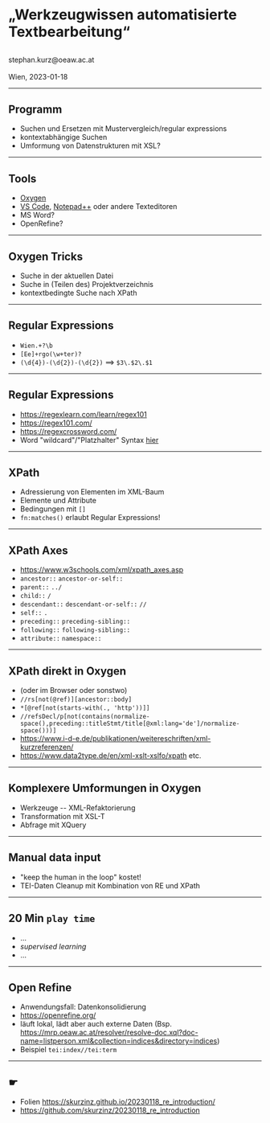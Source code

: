 # „Werkzeugwissen automatisierte Textbearbeitung“

## 

<div id="top-right">
</div>

<div id="bottom-left">
stephan.kurz@oeaw.ac.at
</div>

<div id="bottom-right">
<https://skurzinz.github.io/20230118_re_introduction/><br/>
Wien, 2023-01-18
</div>

---

## Programm 

* Suchen und Ersetzen mit Mustervergleich/regular expressions
* kontextabhängige Suchen
* Umformung von Datenstrukturen mit XSL? 

---

## Tools 

* [Oxygen](https://oxygenxml.com)
* [VS Code](https://code.visualstudio.com/), [Notepad++](https://notepad-plus-plus.org/) oder andere Texteditoren
* MS Word? 
* OpenRefine? 

---

## Oxygen Tricks

* Suche in der aktuellen Datei
* Suche in (Teilen des) Projektverzeichnis
* kontextbedingte Suche nach XPath

---

## Regular Expressions

* `Wien.+?\b` 
* `[Ee]+rgo(\w+ter)?`
* `(\d{4})-(\d{2})-(\d{2})` ==> `$3\.$2\.$1`

---

## Regular Expressions

* <https://regexlearn.com/learn/regex101>
* <https://regex101.com/>
* <https://regexcrossword.com/>
* Word "wildcard"/"Platzhalter" Syntax [hier](https://support.microsoft.com/en-us/office/examples-of-wildcard-characters-939e153f-bd30-47e4-a763-61897c87b3f4)

---

## XPath 

* Adressierung von Elementen im XML-Baum
* Elemente und Attribute
* Bedingungen mit `[]`
* `fn:matches()` erlaubt Regular Expressions!


---

## XPath Axes

* <https://www.w3schools.com/xml/xpath_axes.asp>
* `ancestor::` `ancestor-or-self::`
* `parent::` `../`
* `child::` `/`
* `descendant::` `descendant-or-self::` `//`
* `self::` `.`
* `preceding::` `preceding-sibling::`
* `following::` `following-sibling::`
* `attribute::` `namespace::`


---

## XPath direkt in Oxygen

* (oder im Browser oder sonstwo)
* `//rs[not(@ref)][ancestor::body]`
* `*[@ref[not(starts-with(., 'http'))]]`
* `//refsDecl/p[not(contains(normalize-space(),preceding::titleStmt/title[@xml:lang='de']/normalize-space()))]`
* <https://www.i-d-e.de/publikationen/weitereschriften/xml-kurzreferenzen/>
* <https://www.data2type.de/en/xml-xslt-xslfo/xpath> etc.


---


## Komplexere Umformungen in Oxygen

* Werkzeuge -- XML-Refaktorierung
* Transformation mit XSL-T 
* Abfrage mit XQuery


---

## Manual data input 

* "keep the human in the loop" kostet! 
* TEI-Daten Cleanup mit Kombination von RE und XPath

---

## 20 Min `play time`

* …
* *supervised learning*
* …


---

## Open Refine

* Anwendungsfall: Datenkonsolidierung
* <https://openrefine.org/>
* läuft lokal, lädt aber auch externe Daten (Bsp. https://mrp.oeaw.ac.at/resolver/resolve-doc.xql?doc-name=listperson.xml&collection=indices&directory=indices)
* Beispiel `tei:index//tei:term`

---

## ☛

* Folien https://skurzinz.github.io/20230118_re_introduction/
* <https://github.com/skurzinz/20230118_re_introduction>
